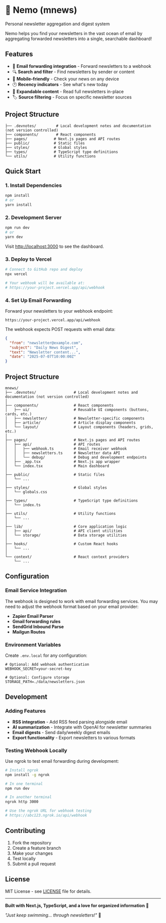 # 🐠 Nemo (mnews)

Personal newsletter aggregation and digest system

Nemo helps you find your newsletters in the vast ocean of email by aggregating forwarded newsletters into a single, searchable dashboard!

## Features

- 📧 **Email forwarding integration** - Forward newsletters to a webhook
- 🔍 **Search and filter** - Find newsletters by sender or content  
- 📱 **Mobile-friendly** - Check your news on any device
- 🕐 **Recency indicators** - See what's new today
- 📄 **Expandable content** - Read full newsletters in-place
- 🏷️ **Source filtering** - Focus on specific newsletter sources

## Project Structure

```text
├── .devnotes/         # Local development notes and documentation (not version controlled)
├── components/        # React components
├── pages/            # Next.js pages and API routes
├── public/           # Static files
├── styles/           # Global styles
├── types/            # TypeScript type definitions
└── utils/            # Utility functions
```

## Quick Start

### 1. Install Dependencies
```bash
npm install
# or
yarn install
```

### 2. Development Server
```bash
npm run dev
# or  
yarn dev
```

Visit [http://localhost:3000](http://localhost:3000) to see the dashboard.

### 3. Deploy to Vercel
```bash
# Connect to GitHub repo and deploy
npx vercel

# Your webhook will be available at:
# https://your-project.vercel.app/api/webhook
```

### 4. Set Up Email Forwarding

Forward your newsletters to your webhook endpoint:
```
https://your-project.vercel.app/api/webhook
```

The webhook expects POST requests with email data:
```json
{
  "from": "newsletter@example.com",
  "subject": "Daily News Digest",
  "text": "Newsletter content...",
  "date": "2025-07-07T10:00:00Z"
}
```

## Project Structure

```text
mnews/
├── .devnotes/                 # Local development notes and documentation (not version controlled)
│
├── components/                # React components
│   ├── ui/                    # Reusable UI components (buttons, cards, etc.)
│   ├── newsletter/            # Newsletter-specific components
│   ├── article/               # Article display components
│   └── layout/                # Layout components (headers, grids, etc.)
│
├── pages/                     # Next.js pages and API routes
│   ├── api/                   # API routes
│   │   ├── webhook.ts         # Email receiver webhook
│   │   ├── newsletters.ts     # Newsletter data API
│   │   └── debug/             # Debug and development endpoints
│   ├── _app.tsx               # Next.js app wrapper
│   └── index.tsx              # Main dashboard
│
├── public/                    # Static files
│   └── ...
│
├── styles/                    # Global styles
│   └── globals.css
│
├── types/                     # TypeScript type definitions
│   └── index.ts
│
├── utils/                     # Utility functions
│   └── ...
│
├── lib/                       # Core application logic
│   ├── api/                   # API client utilities
│   └── storage/               # Data storage utilities
│
├── hooks/                     # Custom React hooks
│   └── ...
│
└── context/                   # React context providers
    └── ...
```

## Configuration

### Email Service Integration

The webhook is designed to work with email forwarding services. You may need to adjust the webhook format based on your email provider:

- **Zapier Email Parser**
- **Gmail forwarding rules**  
- **SendGrid Inbound Parse**
- **Mailgun Routes**

### Environment Variables

Create `.env.local` for any configuration:
```env
# Optional: Add webhook authentication
WEBHOOK_SECRET=your-secret-key

# Optional: Configure storage
STORAGE_PATH=./data/newsletters.json
```

## Development

### Adding Features

- **RSS integration** - Add RSS feed parsing alongside email
- **AI summarization** - Integrate with OpenAI for newsletter summaries
- **Email digests** - Send daily/weekly digest emails
- **Export functionality** - Export newsletters to various formats

### Testing Webhook Locally

Use ngrok to test email forwarding during development:
```bash
# Install ngrok
npm install -g ngrok

# In one terminal
npm run dev

# In another terminal  
ngrok http 3000

# Use the ngrok URL for webhook testing
# https://abc123.ngrok.io/api/webhook
```

## Contributing

1. Fork the repository
2. Create a feature branch
3. Make your changes
4. Test locally
5. Submit a pull request

## License

MIT License - see [LICENSE](LICENSE) file for details.

---

**Built with Next.js, TypeScript, and a love for organized information** 📰

*"Just keep swimming... through newsletters!"* 🐠
